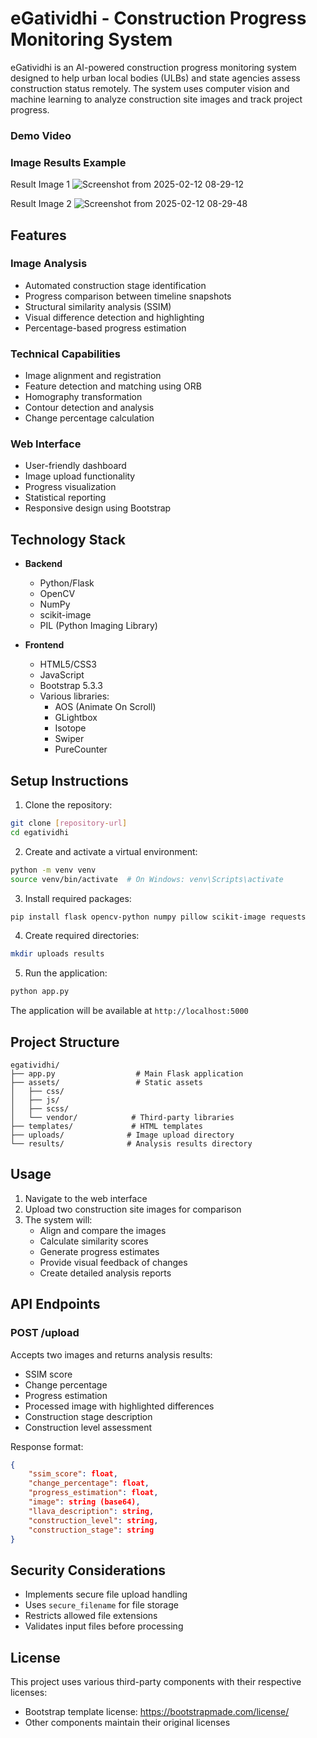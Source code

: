 # eGatividhi - Construction Progress Monitoring System

eGatividhi is an AI-powered construction progress monitoring system designed to help urban local bodies (ULBs) and state agencies assess construction status remotely. The system uses computer vision and machine learning to analyze construction site images and track project progress.

### Demo Video


### Image Results Example

Result Image 1 
![Screenshot from 2025-02-12 08-29-12](https://github.com/user-attachments/assets/6e062a14-5d8c-4afe-bf14-eca24f07e6a0)

Result Image 2
![Screenshot from 2025-02-12 08-29-48](https://github.com/user-attachments/assets/fe0b70a6-8f12-4c8d-a22a-242bf82753f2)



## Features

### Image Analysis
- Automated construction stage identification
- Progress comparison between timeline snapshots
- Structural similarity analysis (SSIM)
- Visual difference detection and highlighting
- Percentage-based progress estimation

### Technical Capabilities
- Image alignment and registration
- Feature detection and matching using ORB
- Homography transformation
- Contour detection and analysis
- Change percentage calculation

### Web Interface
- User-friendly dashboard
- Image upload functionality
- Progress visualization
- Statistical reporting
- Responsive design using Bootstrap

## Technology Stack

- **Backend**
  - Python/Flask
  - OpenCV
  - NumPy
  - scikit-image
  - PIL (Python Imaging Library)

- **Frontend**
  - HTML5/CSS3
  - JavaScript
  - Bootstrap 5.3.3
  - Various libraries:
    - AOS (Animate On Scroll)
    - GLightbox
    - Isotope
    - Swiper
    - PureCounter

## Setup Instructions

1. Clone the repository:
```bash
git clone [repository-url]
cd egatividhi
```

2. Create and activate a virtual environment:
```bash
python -m venv venv
source venv/bin/activate  # On Windows: venv\Scripts\activate
```

3. Install required packages:
```bash
pip install flask opencv-python numpy pillow scikit-image requests
```

4. Create required directories:
```bash
mkdir uploads results
```

5. Run the application:
```bash
python app.py
```

The application will be available at `http://localhost:5000`

## Project Structure

```
egatividhi/
├── app.py                  # Main Flask application
├── assets/                 # Static assets
│   ├── css/
│   ├── js/
│   ├── scss/
│   └── vendor/            # Third-party libraries
├── templates/             # HTML templates
├── uploads/              # Image upload directory
└── results/              # Analysis results directory
```

## Usage

1. Navigate to the web interface
2. Upload two construction site images for comparison
3. The system will:
   - Align and compare the images
   - Calculate similarity scores
   - Generate progress estimates
   - Provide visual feedback of changes
   - Create detailed analysis reports

## API Endpoints

### POST /upload
Accepts two images and returns analysis results:
- SSIM score
- Change percentage
- Progress estimation
- Processed image with highlighted differences
- Construction stage description
- Construction level assessment

Response format:
```json
{
    "ssim_score": float,
    "change_percentage": float,
    "progress_estimation": float,
    "image": string (base64),
    "llava_description": string,
    "construction_level": string,
    "construction_stage": string
}
```

## Security Considerations

- Implements secure file upload handling
- Uses `secure_filename` for file storage
- Restricts allowed file extensions
- Validates input files before processing


## License

This project uses various third-party components with their respective licenses:
- Bootstrap template license: https://bootstrapmade.com/license/
- Other components maintain their original licenses
